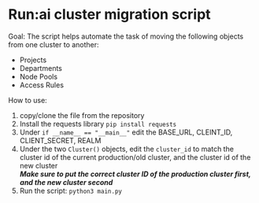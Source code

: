 # Run:ai cluster migration script

Goal:
The script helps automate the task of moving the following objects from one cluster to another:
- Projects
- Departments
- Node Pools
- Access Rules

How to use:
1. copy/clone the file from the repository
2. Install the requests library ```pip install requests```
3. Under ```if __name__ == "__main__"``` edit the BASE_URL, CLEINT_ID, CLIENT_SECRET, REALM
4. Under the two ```Cluster()``` objects, edit the ```cluster_id``` to match the cluster id of the current production/old cluster, and the cluster id of the new cluster<br />
***Make sure to put the correct cluster ID of the production cluster first, and the new cluster second***
5. Run the script:
   ```python3 main.py```
